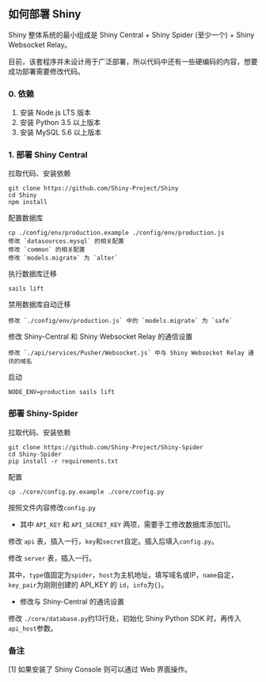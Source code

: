 ## 如何部署 Shiny

Shiny 整体系统的最小组成是 Shiny Central + Shiny Spider (至少一个) + Shiny Websocket Relay。

目前，该套程序并未设计用于广泛部署，所以代码中还有一些硬编码的内容，想要成功部署需要修改代码。

### 0. 依赖

1. 安装 Node.js LTS 版本
2. 安装 Python 3.5 以上版本
3. 安装 MySQL 5.6 以上版本

### 1. 部署 Shiny Central

拉取代码、安装依赖
```
git clone https://github.com/Shiny-Project/Shiny
cd Shiny
npm install
```

配置数据库
```
cp ./config/env/production.example ./config/env/production.js
修改 `datasources.mysql` 的相关配置
修改 `common` 的相关配置
修改 `models.migrate` 为 `alter`
```

执行数据库迁移

```
sails lift
```

禁用数据库自动迁移

```
修改 `./config/env/production.js` 中的 `models.migrate` 为 `safe`
```

修改 Shiny-Central 和 Shiny Websocket Relay 的通信设置

```
修改 `./api/services/Pusher/Websocket.js` 中与 Shiny Websocket Relay 通讯的域名
```

启动 

```
NODE_ENV=production sails lift
```

### 部署 Shiny-Spider

拉取代码、安装依赖

```
git clone https://github.com/Shiny-Project/Shiny-Spider
cd Shiny-Spider
pip install -r requirements.txt
```

配置
```
cp ./core/config.py.example ./core/config.py
```

按照文件内容修改`config.py`

* 其中 `API_KEY` 和 `API_SECRET_KEY` 两项，需要手工修改数据库添加[1]。

修改 `api` 表，插入一行，`key`和`secret`自定。插入后填入`config.py`。

修改 `server` 表，插入一行。

其中，`type`值固定为`spider`，`host`为主机地址，填写域名或IP，`name`自定，`key_pair`为刚刚创建的 API_KEY 的 `id`，`info`为`{}`。

* 修改与 Shiny-Central 的通讯设置

修改 `./core/database.py`约13行处，初始化 Shiny Python SDK 时，再传入`api_host`参数。

### 备注

[1] 如果安装了 Shiny Console 则可以通过 Web 界面操作。
